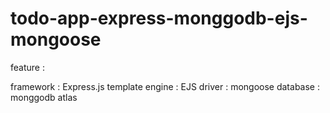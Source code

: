 # todo-app-express-monggodb-ejs-mongoose


feature :

framework : Express.js
template engine : EJS
driver : mongoose
database : monggodb atlas
